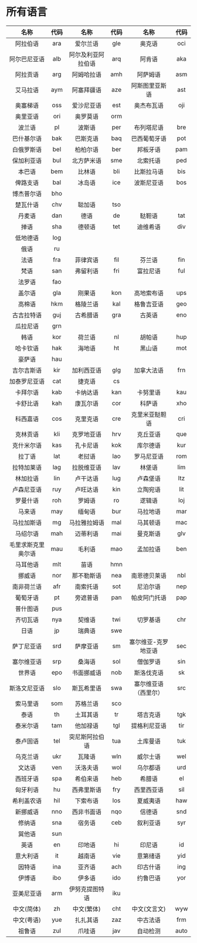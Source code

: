 ﻿# 所有语言

|        名称        | 代码 |        名称        | 代码 |         名称         | 代码 |
| :----------------: | :--: | :----------------: | :--: | :------------------: | :--: |
|      阿拉伯语      | ara  |      爱尔兰语      | gle  |        奥克语        | oci  |
|    阿尔巴尼亚语    | alb  | 阿尔及利亚阿拉伯语 | arq  |        阿肯语        | aka  |
|      阿拉贡语      | arg  |     阿姆哈拉语     | amh  |       阿萨姆语       | asm  |
|      艾马拉语      | aym  |     阿塞拜疆语     | aze  |    阿斯图里亚斯语    | ast  |
|      奥塞梯语      | oss  |     爱沙尼亚语     | est  |      奥杰布瓦语      | oji  |
|      奥里亚语      | ori  |      奥罗莫语      | orm  |                      |      |
|       波兰语       |  pl  |       波斯语       | per  |      布列塔尼语      | bre  |
|     巴什基尔语     | bak  |      巴斯克语      | baq  |     巴西葡萄牙语     | pot  |
|     白俄罗斯语     | bel  |      柏柏尔语      | ber  |       邦板牙语       | pam  |
|     保加利亚语     | bul  |     北方萨米语     | sme  |       北索托语       | ped  |
|       本巴语       | bem  |       比林语       | bli  |      比斯拉马语      | bis  |
|      俾路支语      | bal  |       冰岛语       | ice  |      波斯尼亚语      | bos  |
|     博杰普尔语     | bho  |                    |      |                      |      |
|      楚瓦什语      | chv  |       聪加语       | tso  |                      |      |
|       丹麦语       | dan  |        德语        |  de  |        鞑靼语        | tat  |
|        掸语        | sha  |       德顿语       | tet  |       迪维希语       | div  |
|      低地德语      | log  |                    |      |                      |      |
|        俄语        |  ru  |                    |      |                      |      |
|        法语        | fra  |      菲律宾语      | fil  |        芬兰语        | fin  |
|        梵语        | san  |      弗留利语      | fri  |       富拉尼语       | ful  |
|       法罗语       | fao  |                    |      |                      |      |
|       盖尔语       | gla  |       刚果语       | kon  |      高地索布语      | ups  |
|       高棉语       | hkm  |      格陵兰语      | kal  |      格鲁吉亚语      | geo  |
|     古吉拉特语     | guj  |      古希腊语      | gra  |        古英语        | eno  |
|      瓜拉尼语      | grn  |                    |      |                      |      |
|        韩语        | kor  |       荷兰语       |  nl  |        胡帕语        | hup  |
|      哈卡钦语      | hak  |       海地语       |  ht  |        黑山语        | mot  |
|       豪萨语       | hau  |                    |      |                      |      |
|     吉尔吉斯语     | kir  |     加利西亚语     | glg  |      加拿大法语      | frn  |
|    加泰罗尼亚语    | cat  |       捷克语       |  cs  |                      |      |
|      卡拜尔语      | kab  |      卡纳达语      | kan  |       卡努里语       | kau  |
|      卡舒比语      | kah  |      康瓦尔语      | cor  |        科萨语        | xho  |
|      科西嘉语      | cos  |      克里克语      | cre  |    克里米亚鞑靼语    | cri  |
|      克林贡语      | kli  |     克罗地亚语     | hrv  |       克丘亚语       | que  |
|     克什米尔语     | kas  |      孔卡尼语      | kok  |       库尔德语       | kur  |
|       拉丁语       | lat  |       老挝语       | lao  |      罗马尼亚语      | rom  |
|     拉特加莱语     | lag  |     拉脱维亚语     | lav  |        林堡语        | lim  |
|      林加拉语      | lin  |      卢干达语      | lug  |       卢森堡语       | ltz  |
|     卢森尼亚语     | ruy  |      卢旺达语      | kin  |       立陶宛语       | lit  |
|      罗曼什语      | roh  |       罗姆语       |  ro  |        逻辑语        | loj  |
|       马来语       | may  |       缅甸语       | bur  |       马拉地语       | mar  |
|     马拉加斯语     |  mg  |    马拉雅拉姆语    | mal  |       马其顿语       | mac  |
|      马绍尔语      | mah  |      迈蒂利语      | mai  |       曼克斯语       | glv  |
| 毛里求斯克里奥尔语 | mau  |       毛利语       | mao  |       孟加拉语       | ben  |
|      马耳他语      | mlt  |        苗语        | hmn  |                      |      |
|       挪威语       | nor  |     那不勒斯语     | nea  |     南恩德贝莱语     | nbl  |
|     南非荷兰语     | afr  |      南索托语      | sot  |       尼泊尔语       | nep  |
|      葡萄牙语      |  pt  |      旁遮普语      | pan  |     帕皮阿门托语     | pap  |
|      普什图语      | pus  |                    |      |                      |      |
|      齐切瓦语      | nya  |       契维语       | twi  |       切罗基语       | chr  |
|        日语        |  jp  |       瑞典语       | swe  |                      |      |
|     萨丁尼亚语     | srd  |      萨摩亚语      |  sm  | 塞尔维亚-克罗地亚语  | sec  |
|     塞尔维亚语     | srp  |       桑海语       | sol  |       僧伽罗语       | sin  |
|       世界语       | epo  |     书面挪威语     | nob  |      斯洛伐克语      |  sk  |
|    斯洛文尼亚语    | slo  |     斯瓦希里语     | swa  | 塞尔维亚语（西里尔） | src  |
|      索马里语      | som  |      苏格兰语      | sco  |                      |      |
|        泰语        |  th  |      土耳其语      |  tr  |       塔吉克语       | tgk  |
|      泰米尔语      | tam  |      他加禄语      | tgl  |     提格利尼亚语     | tir  |
|      泰卢固语      | tel  |   突尼斯阿拉伯语   | tua  |       土库曼语       | tuk  |
|      乌克兰语      | ukr  |       瓦隆语       | wln  |       威尔士语       | wel  |
|       文达语       | ven  |      沃洛夫语      | wol  |       乌尔都语       | urd  |
|      西班牙语      | spa  |      希伯来语      | heb  |        希腊语        |  el  |
|      匈牙利语      |  hu  |     西弗里斯语     | fry  |      西里西亚语      | sil  |
|     希利盖农语     | hil  |      下索布语      | los  |       夏威夷语       | haw  |
|      新挪威语      | nno  |     西非书面语     | nqo  |        信德语        | snd  |
|       修纳语       | sna  |       宿务语       | ceb  |       叙利亚语       | syr  |
|       巽他语       | sun  |                    |      |                      |      |
|        英语        |  en  |       印地语       |  hi  |        印尼语        |  id  |
|      意大利语      |  it  |       越南语       | vie  |       意第绪语       | yid  |
|       因特语       | ina  |       亚齐语       | ach  |       印古什语       | ing  |
|       伊博语       | ibo  |       伊多语       | ido  |       约鲁巴语       | yor  |
|     亚美尼亚语     | arm  |   伊努克提图特语   | iku  |                      |      |
|     中文(简体)     |  zh  |     中文(繁体)     | cht  |     中文(文言文)     | wyw  |
|     中文(粤语)     | yue  |      扎扎其语      | zaz  |       中古法语       | frm  |
|       祖鲁语       | zul  |       爪哇语       | jav  |       自动检测       | auto |